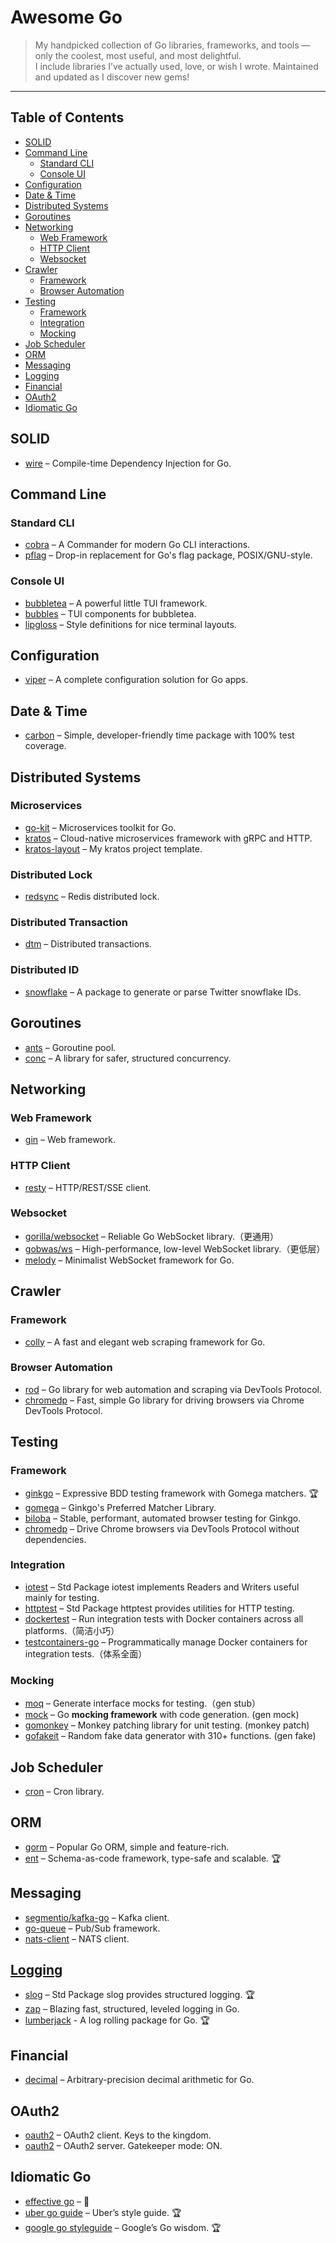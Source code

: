 # Awesome Go

> My handpicked collection of Go libraries, frameworks, and tools — only the coolest, most useful, and most delightful.  
> I include libraries I’ve actually used, love, or wish I wrote. Maintained and updated as I discover new gems!

---
## Table of Contents

- [SOLID](#solid)
- [Command Line](#command-line)
  - [Standard CLI](#standard-cli)
  - [Console UI](#console-ui)
- [Configuration](#configuration)
- [Date & Time](#date--time)
- [Distributed Systems](#distributed-systems)
- [Goroutines](#goroutines)
- [Networking](#networking)
  - [Web Framework](#web-framework)
  - [HTTP Client](#http-client)
  - [Websocket](#websocket)
- [Crawler](#crawler)
  - [Framework](#framework)
  - [Browser Automation](#browser-automation)
- [Testing](#testing)
  - [Framework](#framework-1)
  - [Integration](#integration)
  - [Mocking](#mocking)
- [Job Scheduler](#job-scheduler)
- [ORM](#orm)
- [Messaging](#messaging)
- [Logging](#logging)
- [Financial](#financial)
- [OAuth2](#oauth2)
- [Idiomatic Go](#idiomatic-go)

## SOLID
- [wire](https://github.com/google/wire) – Compile-time Dependency Injection for Go.

## Command Line

### Standard CLI
- [cobra](https://github.com/spf13/cobra) – A Commander for modern Go CLI interactions.
- [pflag](https://github.com/spf13/pflag) – Drop-in replacement for Go's flag package, POSIX/GNU-style.

### Console UI
- [bubbletea](https://github.com/charmbracelet/bubbletea) – A powerful little TUI framework.
- [bubbles](https://github.com/charmbracelet/bubbles) – TUI components for bubbletea.
- [lipgloss](https://github.com/charmbracelet/lipgloss) – Style definitions for nice terminal layouts.

## Configuration
- [viper](https://github.com/spf13/viper) – A complete configuration solution for Go apps. 

## Date & Time
- [carbon](https://github.com/dromara/carbon) – Simple, developer-friendly time package with 100% test coverage.

## Distributed Systems

### Microservices
- [go-kit](https://github.com/go-kit/kit) – Microservices toolkit for Go.
- [kratos](https://github.com/go-kratos/kratos) – Cloud-native microservices framework with gRPC and HTTP.
- [kratos-layout](https://github.com/elbert-chan/kratos-layout) – My kratos project template.

### Distributed Lock
- [redsync](https://github.com/go-redsync/redsync) – Redis distributed lock.

### Distributed Transaction 
- [dtm](https://github.com/dtm-labs/dtm) – Distributed transactions.

### Distributed ID
- [snowflake](https://github.com/bwmarrin/snowflake) – A package to generate or parse Twitter snowflake IDs.

## Goroutines

- [ants](https://github.com/panjf2000/ants) – Goroutine pool.
- [conc](https://github.com/sourcegraph/conc) – A library for safer, structured concurrency.

## Networking

### Web Framework
- [gin](https://github.com/gin-gonic/gin) – Web framework.

### HTTP Client
- [resty](https://github.com/go-resty/resty) – HTTP/REST/SSE client.

### Websocket
- [gorilla/websocket](https://github.com/gorilla/websocket) – Reliable Go WebSocket library.（更通用）
- [gobwas/ws](https://github.com/gobwas/ws) – High-performance, low-level WebSocket library.（更低层）
- [melody](https://github.com/olahol/melody) – Minimalist WebSocket framework for Go.

## Crawler

### Framework
- [colly](https://github.com/gocolly/colly) – A fast and elegant web scraping framework for Go.

### Browser Automation
- [rod](https://github.com/go-rod/rod) – Go library for web automation and scraping via DevTools Protocol.
- [chromedp](https://github.com/chromedp/chromedp) – Fast, simple Go library for driving browsers via Chrome DevTools Protocol.

## Testing

### Framework
- [ginkgo](https://github.com/onsi/ginkgo) – Expressive BDD testing framework with Gomega matchers. 🏆
- [gomega](https://github.com/onsi/gomega) – Ginkgo's Preferred Matcher Library.
- [biloba](https://github.com/onsi/biloba) – Stable, performant, automated browser testing for Ginkgo.
- [chromedp](https://github.com/chromedp/chromedp) – Drive Chrome browsers via DevTools Protocol without dependencies.

### Integration
- [iotest](https://pkg.go.dev/testing/iotest) – Std Package iotest implements Readers and Writers useful mainly for testing.
- [httptest](https://pkg.go.dev/net/http/httptest) – Std Package httptest provides utilities for HTTP testing.
- [dockertest](https://github.com/ory/dockertest) – Run integration tests with Docker containers across all platforms.（简洁小巧）
- [testcontainers-go](https://github.com/testcontainers/testcontainers-go) – Programmatically manage Docker containers for integration tests.（体系全面）

### Mocking
- [moq](https://github.com/matryer/moq) – Generate interface mocks for testing.（gen stub）
- [mock](https://github.com/uber-go/mock) – Go **mocking framework** with code generation. (gen mock)
- [gomonkey](https://github.com/agiledragon/gomonkey) – Monkey patching library for unit testing. (monkey patch)
- [gofakeit](https://github.com/brianvoe/gofakeit) – Random fake data generator with 310+ functions. (gen fake)

## Job Scheduler
- [cron](https://github.com/robfig/cron) – Cron library.

## ORM
- [gorm](https://github.com/go-gorm/gorm) – Popular Go ORM, simple and feature-rich.
- [ent](https://github.com/ent/ent) – Schema-as-code framework, type-safe and scalable. 🏆

## Messaging
- [segmentio/kafka-go](https://github.com/segmentio/kafka-go) – Kafka client.
- [go-queue](https://github.com/zeromicro/go-queue) – Pub/Sub framework.
- [nats-client](https://github.com/nats-io/nats.go) – NATS client.
## [Logging](lib/logging.md)
- [slog](https://pkg.go.dev/log/slog) – Std Package slog provides structured logging. 🏆
- [zap](https://github.com/uber-go/zap) – Blazing fast, structured, leveled logging in Go.
- [lumberjack](https://github.com/natefinch/lumberjack) - A log rolling package for Go. 🏆

## Financial
- [decimal](https://github.com/shopspring/decimal) – Arbitrary-precision decimal arithmetic for Go.

## OAuth2
- [oauth2](https://github.com/golang/oauth2) – OAuth2 client. Keys to the kingdom.
- [oauth2](https://github.com/go-oauth2/oauth2) – OAuth2 server. Gatekeeper mode: ON.

## Idiomatic Go
- [effective go](https://go.dev/doc/effective_go) – 👑
- [uber go guide](https://github.com/uber-go/guide) – Uber’s style guide. 🏆
- [google go styleguide](https://google.github.io/styleguide/go/) – Google’s Go wisdom. 🏆
